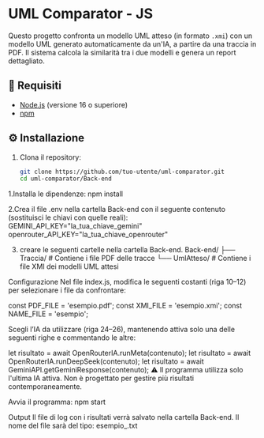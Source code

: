 # UML Comparator - JS

Questo progetto confronta un modello UML atteso (in formato `.xmi`) con un modello UML generato automaticamente da un'IA, a partire da una traccia in PDF. Il sistema calcola la similarità tra i due modelli e genera un report dettagliato.

## 🚀 Requisiti

- [Node.js](https://nodejs.org/) (versione 16 o superiore)
- [npm](https://www.npmjs.com/)

## ⚙️ Installazione

1. Clona il repository:

   ```bash
   git clone https://github.com/tuo-utente/uml-comparator.git
   cd uml-comparator/Back-end
1.Installa le dipendenze:
npm install

2.Crea il file .env nella cartella Back-end con il seguente contenuto (sostituisci le chiavi con quelle reali):
GEMINI_API_KEY="la_tua_chiave_gemini"
openrouter_API_KEY="la_tua_chiave_openrouter"


3. creare le seguenti cartelle nella cartella Back-end.
Back-end/
├── Traccia/         # Contiene i file PDF delle tracce
└── UmlAtteso/       # Contiene i file XMI dei modelli UML attesi

Configurazione
Nel file index.js, modifica le seguenti costanti (riga 10–12) per selezionare i file da confrontare:

const PDF_FILE = 'esempio.pdf';
const XMI_FILE = 'esempio.xmi';
const NAME_FILE = 'esempio';

Scegli l’IA da utilizzare (riga 24–26), mantenendo attiva solo una delle seguenti righe e commentando le altre:

let risultato = await OpenRouterIA.runMeta(contenuto);
let risultato = await OpenRouterIA.runDeepSeek(contenuto);
let  risultato = await GeminiAPI.getGeminiResponse(contenuto);
⚠️ Il programma utilizza solo l'ultima IA attiva. Non è progettato per gestire più risultati contemporaneamente.

Avvia il programma:
npm start

Output
Il file di log con i risultati verrà salvato nella cartella Back-end. Il nome del file sarà del tipo:
esempio_<data>.txt
